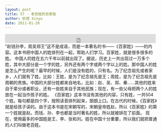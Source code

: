 ```yaml
---
layout: post
title: 57 - 老百姓的百家姓
author: 昕煜 Xinyu
date: 2011-01-20
---
```


<iframe src="https://archive.org/embed/slowchinese_201909/Slow_Chinese_057.mp3" width="500" height="30" frameborder="0" webkitallowfullscreen="true" mozallowfullscreen="true" allowfullscreen></iframe>
“赵钱孙李，周吴郑王”这不是成语，而是一本著名的书——《百家姓》——的内容。这本书把中国人的姓排列在一起，帮助人们学习。百家姓，就是很多很多的姓。
中国人的姓在五六千年以前就出现了。据说，历史上一共出现过一万多个姓，其中大部分是一个字的姓，另外还有两个字或两个字以上的姓。那中国人的姓是怎么产生的呢？最早的时候，人们是没有姓的，只有名。为了纪念祖先或者家乡，人们就有了姓。比如：王姓，是为了纪念祖先是王；周姓，是为了纪念祖先是周朝的贵族。中国的大部分姓都来自地名，比如：赵、吴、郑、秦……其他的姓来自于辈分或者职业，还有一些姓来自于其他民族；现在，有一些父母把两个人的姓放在一起当作孩子的姓。
《百家姓》这本书没有其他的内容，只有姓，一共504个姓。每句都是四个字，按照读音排列起来，朗朗上口。在古代的时候，《百家姓》就是给孩子读的。由于这本书是在宋朝写的，宋朝皇帝姓赵，所以《百家姓》的第一个姓就是赵。而钱、孙、李也都是当时著名的姓，所以就被排在了前面。
现在，使用最多的中国姓是王、李、张和刘。姓在中国十分重要，所以我们就把普通的人们叫做老百姓。
 
